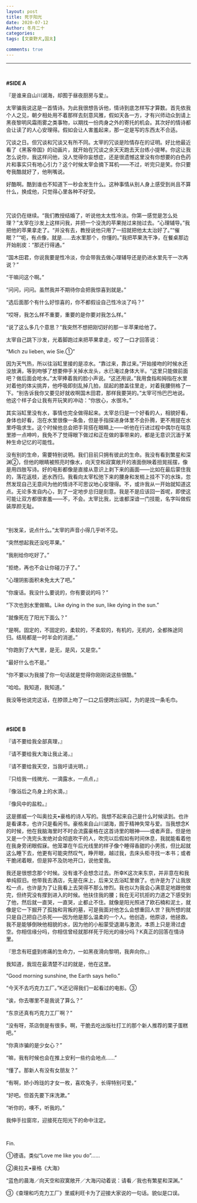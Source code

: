 ```yaml
---
layout: post
title: 死于阳光
date: 2020-07-12
Author: 冬月二十
categories: 
tags: [文豪野犬,国太]

comments: true
--- 
```


***


<br>

**#SIDE A**

『是谁来自山川湖海，却囿于昼夜厨房与爱』。

太宰骗我说这是一首情诗。为此我很想告诉他，情诗到底怎样写才算数。首先依我个人之见，朝夕相处用不着那样去刻意风雅，假如天各一方，才有兴师动众到请上黑夜黎明风霜雨雾之类事物，以期找一份肉身之外的寄托的机会。其次好的情诗都会让读了的人心安理得。假如会让人害羞起来，那一定是写的东西太不合适。

冗谈之日。但冗谈和冗谈又有所不同。太宰的冗谈是险情存在的证明。好比他最近看了《黑客帝国》的动画片，就开始在冗谈之余天天跑去天台练小提琴。你这让我怎么说你，我这样问他，没人觉得你妄想症，还是很遗憾这里没有你想要的白色药片和事实只有地心引力？这个时候太宰会摘下耳机——不过，听完只是笑。你只要夸我酷就好了，他咧嘴说。

好酷啊。酷到谁也不知道下一秒会发生什么。这种事情从别人身上感受到尚且不算什么，换成他，只觉得心里各种不好受。

<br>

冗谈仍在继续。“我们教授结婚了，听说他太太性冷淡。你第一感觉是怎么处理？”太宰在沙发上这样问我，并把一个没洗的苹果抛过来抛过去。“心理辅导。”我把他的苹果拿走了。“并没有去，教授说他只用了一招就把他太太治好了。”“催眠？”“呃，有点像，就是……去水里那个，你懂的。”我把苹果洗干净，在餐桌那边开始削皮：“那还行得通。”

“国木田君，你说我要是性冷淡，你会带我去做心理辅导还是扔进水里先干一次再说？”

“干嘛问这个啊。”

“问问，问问。虽然我并不期待你会把我惊喜到就是。”

“选后面那个有什么好惊喜的，你不都假设自己性冷淡了吗？”

“哎呀，我怎么样不重要，重要的是你要对我怎么样。”

“说了这么多几个意思？”我突然不想把刚切好的那一半苹果给他了。

太宰自己跳下沙发，光着脚跑过来把苹果拿走，咬了一口才回答说：

“Mich zu lieben, wie Sie.①”

因为天气热，所以往浴缸里接的是凉水。“靠过来，靠过来。”开始接吻的时候水还没放满，等到吻够了想要伸手关掉水龙头，水已淹过身体大半。“这里只能做前面吧？做后面会呛水。”太宰捧着我的脸小声说。“这还用说。”我用食指和拇指在水里对着他的体尖挑弄，他呼吸即刻乱掉几拍，屈起的膝盖往里走，对着我腰侧格了一下。“别告诉我你又要见好就收啊国木田君，那样我要哭的。”太宰可怜巴巴地说。他这个样子会让我有开玩笑的冲动：“你放心，水很冷。”

其实浴缸里没有水，事情也完全做得起来。太宰总归是一个好看的人，相貌好看，身体也好看，泡在水里很像一条鱼，但是手指探进身体里不会扑腾，更不用提在水里呼吸求生。这个时候他总会把手背搭在眼睛上——听他在行进过程中偶尔在喘息里掺一点呻吟，我免不了觉得眼下做过和正在做的事带来的，都是无意识沉湎于某种生命记忆的可能性。

没有别的生命，需要特别说明。我们目前只拥有彼此的生命。我没有看到繁星和深渊②，但他的眼睛被照亮时像水，向天空和寂寞敞开的液面倒映着扭晃摇摆，像是用四肢写诗。好的电影都像是直接从意识上剥下来的画面——比如在最后蒙住我的，落花返枝，逝水西归。我看向太宰松弛下来的腰身和发梢上挂不下的水珠，忽然发现自己无意间为他的情诗不可思议地心安理得。不，或许我从一开始就知道这点。无论多发自内心，到了一定地步总归是刻意。我是不是应该回一首呢，即使这可能让双方都很害羞——不，不会。太宰比我，比谁都深谙一门技能，名字叫做假装厚颜无耻。

<br>

“别发呆，说点什么。”太宰的声音小得几乎听不见。

“突然想起我还没吃苹果。”

“我削给你吃好了。”

“拒绝，再也不会让你碰刀子了。”

“心理阴影面积未免太大了吧。”

“你废话。我没什么要说的，你有要说的吗？”

“下次也到水里做嘛。Like dying in the sun, like dying in the sun.”

“就像死在了阳光下面么？”

“是啊。固定的，不固定的，柔软的，不柔软的，有机的，无机的，全都殊途同归。结局都是一时半会的消逝。”

“你跑到了大气里，是无，是风，又是空。”

“最好什么也不是。”

“你不要以为我接了你一句话就是觉得你刚刚说这些很酷。”

“哈哈。我知道，我知道。”

我没等他说完这话，在脖颈上吻了一口之后便跨出浴缸，为的是找一条毛巾。

<br>
<br>

**#SIDE B**

『请不要给我全部真理，』

『请不要给我大海让我止渴，』

『请不要给我天空，当我吁请光明，』

『只给我一线微光、一滴露水，一点点，』

『像浴后之鸟身上的水滴，』

『像风中的盐粒。』

这是挪威一个叫奥拉夫•豪格的诗人写的。我想不起来自己是什么时候读到。也许是看课本，也许只是看闲书。豪格来自山川湖海，囿于精神失常与爱。当我想念K的时候，他在我脑海里时不时会流露豪格在这首诗里的眼神——或者声音。但是他又是一个洗完头发绝对会彻底吹干的人，吹完以后假如有时间休息，我就能看着他在我身旁闭眼假寐。他笼罩在午后光线里的样子像个睡得香甜的小男孩，但比起就这么睡下去，他更有可能突然叹气，睁开眼，越过我，去床头柜寻找一本书；或者干脆闭着眼，但是猝不及防地开口，说他爱我。

我还是很想念那个时候。没有谁不会想念过去。所幸K这次来东京，并非意在和我单纯叙旧。他带我去酒店，先是在床上，后来又去浴缸里做了。也许是为了让我放松一点，也许是为了让我看上去哭得不那么惨烈。我也以为我会心满意足地跟他做完，但终究没有撑到进入的时候。他扶住我的腰；我在无可抗拒的力道之下感受到了他，然后就一直哭，一直哭，止都止不住。就像是阳光照进了欧石楠和泥土，就像是它一下掘开了孤独和背叛的墓，可是我面对他怎么会想重回人世？我所想的就只是自己把自己杀死——因为他是那么温柔的一个人。他创造，他原谅，他拯救。我不是能够倒映他相貌的水，因为他的小船蒙受退潮与激流，本质上只是滑过虚空。你相信缘分吗，你相信曾经就那样死于阳光的缘分吗？K真正的回答在情诗里。

『思念有旺盛到疼痛的生命力，一如黑夜滑向黎明，我奔向你。』

我知道，我现在最清楚不过的就是，他在这里。

“Good morning sunshine, the Earth says hello.”

“今天不去巧克力工厂。”K还记得我们一起看过的电影。③

“诶，你去哪里不是我说了算么？”

“东京还真有巧克力工厂啊？”

“没有呀，茶店倒是有很多。啊，干脆去吃出版社打工的那个新人推荐的栗子蛋糕吧。”

“你真诈骗的是少女心？”

“嘛，我有时候也会在推上安利一些约会地点……”

“懂了。那新人有没有女朋友？”

“有啊，娇小玲珑的才女一枚，喜欢兔子，长得特别可爱。”

“好吧。但首先要下床洗漱。”

“听你的，噢不，听我的。”

我伸手拉窗帘，迎接死在阳光下的命中注定。

<br>

Fin.

①德语。类似“Love me like you do”……

②奥拉夫•豪格《大海》

“蓝色的晨海／向天空和寂寞敞开／大海闪动着说：请看／我也有繁星和深渊。”

③《查理和巧克力工厂》里威利旺卡为了迎接大家说的一句话。貌似是口误。
